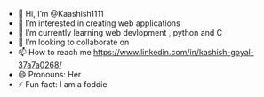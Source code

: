 - 👋 Hi, I’m @Kaashish1111
- 👀 I’m interested in creating web applications
- 🌱 I’m currently learning web devlopment , python and C
- 💞️ I’m looking to collaborate on
- 📫 How to reach me https://www.linkedin.com/in/kashish-goyal-37a7a0268/
- 😄 Pronouns: Her
- ⚡ Fun fact: I am a foddie
 
<!---
Kaashish1111/Kaashish1111 is a ✨ special ✨ repository because its `README.md` (this file) appears on your GitHub profile.
You can click the Preview link to take a look at your changes.
--->
